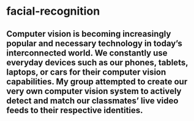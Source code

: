 # facial-recognition

## Computer vision is becoming increasingly popular and necessary technology in today’s interconnected world. We constantly use everyday devices such as our phones, tablets, laptops, or cars for their computer vision capabilities. My group attempted to create our very own computer vision system to actively detect and match our classmates’ live video feeds to their respective identities.
